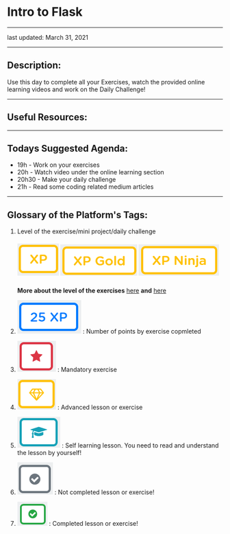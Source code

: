 # Intro to Flask

---
last updated: March 31, 2021

---

## Description:
Use this day to complete all your Exercises, watch the provided online learning videos and work on the Daily Challenge!

---
## Useful Resources:

---
## Todays Suggested Agenda:
* 19h - Work on your exercises
* 20h - Watch video under the online learning section
* 20h30 - Make your daily challenge
* 21h - Read some coding related medium articles

---
## Glossary of the Platform's Tags: 
1. Level of the exercise/mini project/daily challenge

    ##### [![Img](https://raw.githubusercontent.com/devtlv/studentsGitHub/master/Python/Week1/Day1/Platform%20Tags/XP.png)]() [![Repo](https://raw.githubusercontent.com/devtlv/studentsGitHub/master/Python/Week1/Day1/Platform%20Tags/XP%20GOLD.png)]() [![Repo](https://raw.githubusercontent.com/devtlv/studentsGitHub/master/Python/Week1/Day1/Platform%20Tags/XP%20NINJA.png)]() 
    
    **More about the level of the exercises** [here](http://learn.di-learning.com/courses/collection/18/course/9/section/14/chapter/785) **and** [here](http://learn.di-learning.com/courses/collection/18/course/9/section/14/chapter/786)


2. [![Img](https://raw.githubusercontent.com/devtlv/studentsGitHub/master/Python/Week1/Day1/Platform%20Tags/NUMBER%20OF%20POINTS.png)]() : Number of points by exercise copmleted


3. [![Img](https://raw.githubusercontent.com/devtlv/studentsGitHub/master/Python/Week1/Day1/Platform%20Tags/MANDATORY.png)]() : Mandatory exercise 
5. [![Img](https://github.com/devtlv/studentsGitHub/blob/master/Python/Week1/Day1/Platform%20Tags/ADVANCED.png?raw=true)]() : Advanced lesson or exercise
6. [![Img](https://github.com/devtlv/studentsGitHub/blob/master/Python/Week1/Day1/Platform%20Tags/SELF%20LEARNING.png?raw=true)]() : Self learning lesson. 
    You need to read and understand the lesson by yourself!


6. [![Img](https://github.com/devtlv/studentsGitHub/blob/master/Python/Week1/Day1/Platform%20Tags/NOT%20COMPLETED.png?raw=true)]() : Not completed lesson or exercise!
7. [![Img](https://github.com/devtlv/studentsGitHub/blob/master/Python/Week1/Day1/Platform%20Tags/COMPLETED.png?raw=true)]() : Completed lesson or exercise!